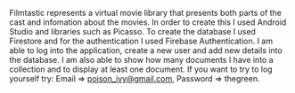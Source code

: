   
Filmtastic represents a virtual movie library that presents both parts of the cast and infomation about the movies.
In order to create this I used Android Studio and libraries such as Picasso.
To create the database I used Firestore and for the authentication I used Firebase Authentication. 
I am able to log into the application, create a new user and add new details into the database.
I am also able to show how many documents I have into a collection and to display at least one document. 
If you want to try to log yourself try: Email => poison_ivy@gmail.com, Password => thegreen.
